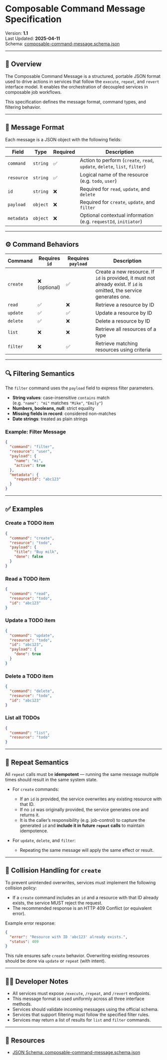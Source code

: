 # Composable Command Message Specification

Version: **1.1**  
Last Updated: **2025-04-11**  
Schema: [composable-command-message.schema.json](composable-command-message.schema.json)

---

## 🧭 Overview

The Composable Command Message is a structured, portable JSON format used to drive actions in services that follow the `execute`, `repeat`, and `revert` interface model. It enables the orchestration of decoupled services in composable job workflows.

This specification defines the message format, command types, and filtering behavior.

---

## 🧱 Message Format

Each message is a JSON object with the following fields:

| Field     | Type     | Required | Description |
|-----------|----------|----------|-------------|
| `command` | `string` | ✅       | Action to perform (`create`, `read`, `update`, `delete`, `list`, `filter`) |
| `resource`| `string` | ✅       | Logical name of the resource (e.g. `todo`, `user`) |
| `id`      | `string` | ❌       | Required for `read`, `update`, and `delete` |
| `payload` | `object` | ❌       | Required for `create`, `update`, and `filter` |
| `metadata`| `object` | ❌       | Optional contextual information (e.g. `requestId`, `initiator`) |

---

## ⚙️ Command Behaviors

| Command  | Requires `id` | Requires `payload` | Description |
|----------|----------------|--------------------|-------------|
| `create` | ❌ (optional)  | ✅                 | Create a new resource. If `id` is provided, it must not already exist. If `id` is omitted, the service generates one.
| `read`   | ✅             | ❌                 | Retrieve a resource by ID |
| `update` | ✅             | ✅                 | Update a resource by ID |
| `delete` | ✅             | ❌                 | Delete a resource by ID |
| `list`   | ❌             | ❌                 | Retrieve all resources of a type |
| `filter` | ❌             | ✅                 | Retrieve matching resources using criteria |

---

## 🔍 Filtering Semantics

The `filter` command uses the `payload` field to express filter parameters.

- **String values**: case-insensitive `contains` match  
  (e.g. `"name": "mi"` matches `"Mike"`, `"Emily"`)
- **Numbers, booleans, null**: strict equality
- **Missing fields in record**: considered non-matches
- **Date strings**: treated as plain strings

### Example: Filter Message

```json
{
  "command": "filter",
  "resource": "user",
  "payload": {
    "name": "mi",
    "active": true
  },
  "metadata": {
    "requestId": "abc123"
  }
}
```

---

## ✅ Examples

### Create a TODO item

```json
{
  "command": "create",
  "resource": "todo",
  "payload": {
    "title": "Buy milk",
    "done": false
  }
}
```

### Read a TODO item

```json
{
  "command": "read",
  "resource": "todo",
  "id": "abc123"
}
```

### Update a TODO item

```json
{
  "command": "update",
  "resource": "todo",
  "id": "abc123",
  "payload": {
    "done": true
  }
}
```

### Delete a TODO item

```json
{
  "command": "delete",
  "resource": "todo",
  "id": "abc123"
}
```

### List all TODOs

```json
{
  "command": "list",
  "resource": "todo"
}
```


---

## 🔁 Repeat Semantics

All `repeat` calls must be **idempotent** — running the same message multiple times should result in the same system state.

- For `create` commands:
  - If an `id` is provided, the service overwrites any existing resource with that ID.
  - If no `id` was originally provided, the service generates one and returns it.
  - It is the caller’s responsibility (e.g. job-control) to capture the generated `id` and **include it in future `repeat` calls** to maintain idempotence.

- For `update`, `delete`, and `filter`:
  - Repeating the same message will apply the same effect or result.



---

## 🚫 Collision Handling for `create`

To prevent unintended overwrites, services must implement the following collision policy:

- If a `create` command includes an `id` and a resource with that ID already exists, the service MUST reject the request.
- The recommended response is an HTTP 409 Conflict (or equivalent error).

Example error response:

```json
{
  "error": "Resource with ID 'abc123' already exists.",
  "status": 409
}
```

This rule ensures safe `create` behavior. Overwriting existing resources should be done via `update` or `repeat` (with intent).


---

## 🧑‍💻 Developer Notes

- All services must expose `/execute`, `/repeat`, and `/revert` endpoints.
- This message format is used uniformly across all three interface methods.
- Services should validate incoming messages using the official schema.
- Services that support filtering must follow the specified filter rules.
- Services may return a list of results for `list` and `filter` commands.

---

## 📎 Resources

- [JSON Schema: composable-command-message.schema.json](composable-command-message.schema.json)

